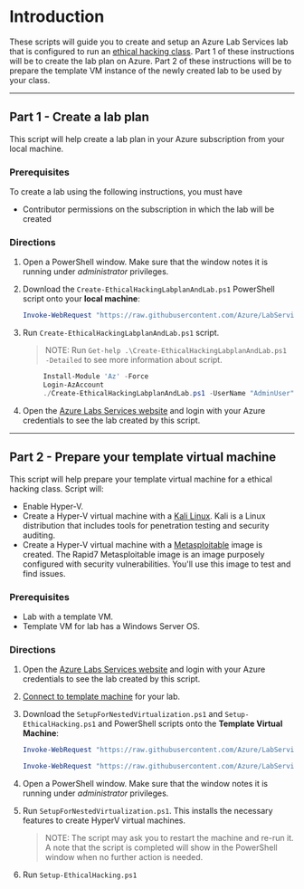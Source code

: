 # Introduction
These scripts will guide you to create and setup an Azure Lab Services lab that is configured to run an [ethical hacking class](https://docs.microsoft.com/azure/lab-services/classroom-labs/class-type-ethical-hacking). Part 1 of these instructions will be to create the lab plan on Azure. Part 2 of these instructions will be to prepare the template VM instance of the newly created lab to be used by your class.

- - - -

## Part 1 - Create a lab plan

This script will help create a lab plan in your Azure subscription from your local machine.

### Prerequisites

To create a lab using the following instructions, you must have

- Contributor permissions on the subscription in which the lab will be created

### Directions

1. Open a PowerShell window.  Make sure that the window notes it is running under *administrator* privileges.
1. Download the `Create-EthicalHackingLabplanAndLab.ps1` PowerShell script onto your **local machine**:

     ```powershell
     Invoke-WebRequest "https://raw.githubusercontent.com/Azure/LabServices/main/ClassTypes/PowerShell/EthicalHacking/Create-EthicalHackingLabplanAndLab.ps1" -OutFile Create-EthicalHackingLabplanAndLab.ps1
     ```

1. Run `Create-EthicalHackingLabplanAndLab.ps1` script.
     > NOTE: Run `Get-help .\Create-EthicalHackingLabplanAndLab.ps1 -Detailed` to see more information about script.

     ```powershell
          Install-Module 'Az' -Force
          Login-AzAccount 
          ./Create-EthicalHackingLabplanAndLab.ps1 -UserName "AdminUser" -Password $(ConvertTo-SecureString "<password>" -AsPlainText -Force) -Location "centralus"
     ```

1. Open the [Azure Labs Services website](https://labs.azure.com) and login with your Azure credentials to see the lab created by this script.

- - - -

## Part 2 - Prepare your template virtual machine

This script will help prepare your template virtual machine for a ethical hacking class.  Script will:

- Enable Hyper-V.
- Create a Hyper-V virtual machine with a [Kali Linux](https://www.kali.org/).  Kali is a Linux distribution that includes tools for penetration testing and security auditing.  
- Create a Hyper-V virtual machine with a [Metasploitable](https://github.com/rapid7/metasploitable3) image is created.  The Rapid7 Metasploitable image is an image purposely configured with security vulnerabilities. You'll use this image to test and find issues.

### Prerequisites

- Lab with a template VM.
- Template VM for lab has a Windows Server OS.

### Directions

1. Open the [Azure Labs Services website](https://labs.azure.com) and login with your Azure credentials to see the lab created by this script.
1. [Connect to template machine](https://learn.microsoft.com/azure/lab-services/how-to-create-manage-template#update-a-template-vm) for your lab.
1. Download the `SetupForNestedVirtualization.ps1` and `Setup-EthicalHacking.ps1` and PowerShell scripts onto the **Template Virtual Machine**:

     ```powershell
     Invoke-WebRequest "https://raw.githubusercontent.com/Azure/LabServices/main/ClassTypes/PowerShell/HyperV/SetupForNestedVirtualization.ps1" -OutFile "SetupForNestedVirtualization.ps1"

     Invoke-WebRequest "https://raw.githubusercontent.com/Azure/LabServices/main/ClassTypes/PowerShell/EthicalHacking/Setup-EthicalHacking.ps1" -OutFile "Setup-EthicalHacking.ps1"
     ```

1. Open a PowerShell window.  Make sure that the window notes it is running under *administrator* privileges.
1. Run `SetupForNestedVirtualization.ps1`.  This installs the necessary features to create HyperV virtual machines.

     > NOTE: The script may ask you to restart the machine and re-run it.  A note that the script is completed will show in the PowerShell window when no further action is needed.

1. Run `Setup-EthicalHacking.ps1`
